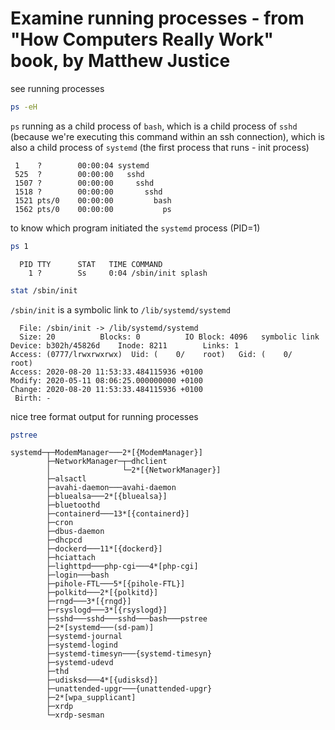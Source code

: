 # Examine running processes - from "How Computers Really Work" book, by Matthew Justice

see running processes
```bash
ps -eH
```

`ps` running as a child process of `bash`, which is a child process of `sshd` (because we're executing this command within an ssh connection), which is also a child process of `systemd` (the first process that runs - init process)
```
 1    ?        00:00:04 systemd
 525  ?        00:00:00   sshd
 1507 ?        00:00:00     sshd
 1518 ?        00:00:00       sshd
 1521 pts/0    00:00:00         bash
 1562 pts/0    00:00:00           ps
```

to know which program initiated the `systemd` process (PID=1) 
```bash
ps 1
```

```
  PID TTY      STAT   TIME COMMAND
    1 ?        Ss     0:04 /sbin/init splash
```

```bash
stat /sbin/init
```

`/sbin/init` is a symbolic link to `/lib/systemd/systemd`
```
  File: /sbin/init -> /lib/systemd/systemd
  Size: 20        	Blocks: 0          IO Block: 4096   symbolic link
Device: b302h/45826d	Inode: 8211        Links: 1
Access: (0777/lrwxrwxrwx)  Uid: (    0/    root)   Gid: (    0/    root)
Access: 2020-08-20 11:53:33.484115936 +0100
Modify: 2020-05-11 08:06:25.000000000 +0100
Change: 2020-08-20 11:53:33.484115936 +0100
 Birth: -
````

nice tree format output for running processes
```bash
pstree
```

```
systemd─┬─ModemManager───2*[{ModemManager}]
        ├─NetworkManager─┬─dhclient
        │                └─2*[{NetworkManager}]
        ├─alsactl
        ├─avahi-daemon───avahi-daemon
        ├─bluealsa───2*[{bluealsa}]
        ├─bluetoothd
        ├─containerd───13*[{containerd}]
        ├─cron
        ├─dbus-daemon
        ├─dhcpcd
        ├─dockerd───11*[{dockerd}]
        ├─hciattach
        ├─lighttpd───php-cgi───4*[php-cgi]
        ├─login───bash
        ├─pihole-FTL───5*[{pihole-FTL}]
        ├─polkitd───2*[{polkitd}]
        ├─rngd───3*[{rngd}]
        ├─rsyslogd───3*[{rsyslogd}]
        ├─sshd───sshd───sshd───bash───pstree
        ├─2*[systemd───(sd-pam)]
        ├─systemd-journal
        ├─systemd-logind
        ├─systemd-timesyn───{systemd-timesyn}
        ├─systemd-udevd
        ├─thd
        ├─udisksd───4*[{udisksd}]
        ├─unattended-upgr───{unattended-upgr}
        ├─2*[wpa_supplicant]
        ├─xrdp
        └─xrdp-sesman
```